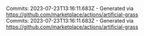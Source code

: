 Commits: 2023-07-23T13:16:11.683Z - Generated via https://github.com/marketplace/actions/artificial-grass
<br>
Commits: 2023-07-23T13:16:11.683Z - Generated via https://github.com/marketplace/actions/artificial-grass
<br>
